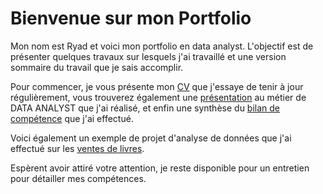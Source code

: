 # Bienvenue sur mon Portfolio

Mon nom est Ryad et voici mon portfolio en data analyst. L'objectif est de présenter quelques travaux sur lesquels j'ai travaillé et une version sommaire du travail que je sais accomplir.

Pour commencer, je vous présente mon [CV](https://drive.google.com/file/d/1V2W2UDX1gxfywJIkCFF9AC1YsGR63WFm/view?usp=drive_link) que j'essaye de tenir à jour régulièrement, vous trouverez également une [présentation](/data_analyst.md) au métier de DATA ANALYST que j'ai réalisé, et enfin une synthèse du [bilan de compétence](https://drive.google.com/file/d/1ZuENoRLQTo4Jq1KyeJm_CkONdGz1qTRs/view?usp=drive_link) que j'ai effectué.

Voici également un exemple de projet d'analyse de données que j'ai effectué sur les [ventes de livres](/Project.md).

Espèrent avoir attiré votre attention, je reste disponible pour un entretien pour détailler mes compétences.
